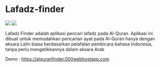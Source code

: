 # Lafadz-finder

![](https://img.shields.io/badge/license-MIT-blue.svg)
![](https://img.shields.io/badge/status-stable-green.svg)

Lafadz Finder adalah aplikasi pencari lafadz pada Al-Quran. Aplikasi ini dibuat untuk memudahkan pencarian ayat pada Al-Quran hanya dengan aksara Latin biasa berdasarkan pelafalan pembicara bahasa Indonesia, tanpa perlu mengetikkannya dalam aksara Arab

Demo : https://alquranfinder.000webhostapp.com
